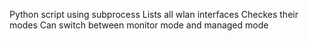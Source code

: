 Python script using subprocess
Lists all wlan interfaces
Checkes their modes
Can switch between monitor mode and managed mode
